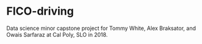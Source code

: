 # FICO-driving
Data science minor capstone project for Tommy White, Alex Braksator, and Owais Sarfaraz at Cal Poly, SLO in 2018.
